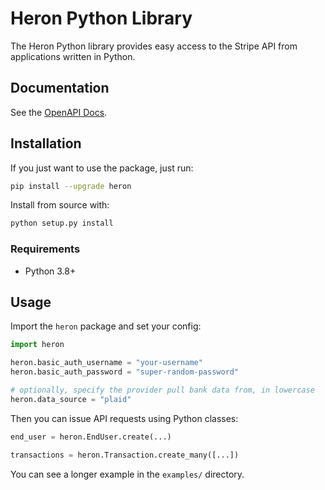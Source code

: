 # Heron Python Library

The Heron Python library provides easy access to the Stripe API from
applications written in Python.

## Documentation

See the [OpenAPI Docs](https://app.herondata.io/docs).

## Installation

If you just want to use the package, just run:

```sh
pip install --upgrade heron
```

Install from source with:

```sh
python setup.py install
```

### Requirements

-   Python 3.8+

## Usage

Import the `heron` package and set your config:

```python
import heron

heron.basic_auth_username = "your-username"
heron.basic_auth_password = "super-random-password"

# optionally, specify the provider pull bank data from, in lowercase
heron.data_source = "plaid"
```

Then you can issue API requests using Python classes:

```python
end_user = heron.EndUser.create(...)

transactions = heron.Transaction.create_many([...])
```

You can see a longer example in the `examples/` directory.
